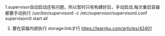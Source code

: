 1.supervisor自动启动还有问题，所以暂时只有构建好后，手动启动,每次重启容器都要手动执行
/usr/bin/supervisord -c /etc/supervisor/supervisord.conf
supervisorctl start all

2. 要在容器内部执行 storage:link才行 https://learnku.com/articles/42401